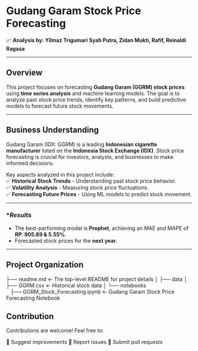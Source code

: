 # **Gudang Garam Stock Price Forecasting**  

📈 **Analysis by: Yilmaz Trigumari Syah Putra, Zidan Mukti, Rafif, Reinaldi Ragasa**  

---

## **Overview**  
This project focuses on forecasting **Gudang Garam (GGRM) stock prices** using **time series analysis** and machine learning models. The goal is to analyze past stock price trends, identify key patterns, and build predictive models to forecast future stock movements.  

---

## **Business Understanding**  
Gudang Garam (IDX: GGRM) is a leading **Indonesian cigarette manufacturer** listed on the **Indonesia Stock Exchange (IDX)**. Stock price forecasting is crucial for investors, analysts, and businesses to make informed decisions.  

Key aspects analyzed in this project include:  
✅ **Historical Stock Trends** - Understanding past stock price behavior.  
✅ **Volatility Analysis** - Measuring stock price fluctuations.  
✅ **Forecasting Future Prices** - Using ML models to predict stock movement.  

---

### **Results*  
- The best-performing model is **Prophet**, achieving an MAE and MAPE of **RP. 905.89 & 5.55%**.  
- Forecasted stock prices for the **next year**.  

---

## **Project Organization**
├── readme.md                         <- The top-level README for project details
│
├── data
│   ├── GGRM.csv           <- Historical stock data
│
└── notebooks   
    ├── GGRM_Stock_Forecasting.ipynb     <- Gudang Garam Stock Price Forecasting Notebook


## **Contribution**
Contributions are welcome! Feel free to:

📝 Suggest improvements
🐛 Report issues
🔀 Submit pull requests
